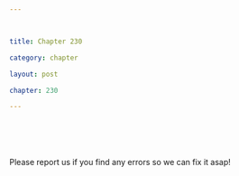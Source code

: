 ```yaml
---



title: Chapter 230

category: chapter

layout: post

chapter: 230

---
```




<br><br><br><br>
Please report us if you find any errors so we can fix it asap!
